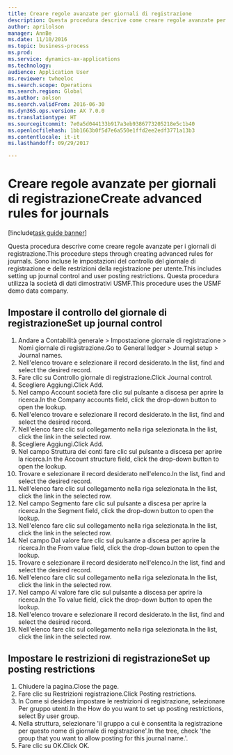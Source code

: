 ```yaml
--- 
title: Creare regole avanzate per giornali di registrazione
description: Questa procedura descrive come creare regole avanzate per i giornali di registrazione.
author: aprilolson
manager: AnnBe
ms.date: 11/10/2016
ms.topic: business-process
ms.prod: 
ms.service: dynamics-ax-applications
ms.technology: 
audience: Application User
ms.reviewer: twheeloc
ms.search.scope: Operations
ms.search.region: Global
ms.author: aolson
ms.search.validFrom: 2016-06-30
ms.dyn365.ops.version: AX 7.0.0
ms.translationtype: HT
ms.sourcegitcommit: 7e0a5d044133b917a3eb9386773205218e5c1b40
ms.openlocfilehash: 1bb1663b0f5d7e6a550e1ffd2ee2edf3771a13b3
ms.contentlocale: it-it
ms.lasthandoff: 09/29/2017

---
```

# <a name="create-advanced-rules-for-journals"></a><span data-ttu-id="836f3-103">Creare regole avanzate per giornali di registrazione</span><span class="sxs-lookup"><span data-stu-id="836f3-103">Create advanced rules for journals</span></span>

[!include[task guide banner](../../includes/task-guide-banner.md)]

<span data-ttu-id="836f3-104">Questa procedura descrive come creare regole avanzate per i giornali di registrazione.</span><span class="sxs-lookup"><span data-stu-id="836f3-104">This procedure steps through creating advanced rules for journals.</span></span> <span data-ttu-id="836f3-105">Sono incluse le impostazioni del controllo del giornale di registrazione e delle restrizioni della registrazione per utente.</span><span class="sxs-lookup"><span data-stu-id="836f3-105">This includes setting up journal control and user posting restrictions.</span></span> <span data-ttu-id="836f3-106">Questa procedura utilizza la società di dati dimostrativi USMF.</span><span class="sxs-lookup"><span data-stu-id="836f3-106">This procedure uses the USMF demo data company.</span></span>


## <a name="set-up-journal-control"></a><span data-ttu-id="836f3-107">Impostare il controllo del giornale di registrazione</span><span class="sxs-lookup"><span data-stu-id="836f3-107">Set up journal control</span></span>
1. <span data-ttu-id="836f3-108">Andare a Contabilità generale > Impostazione giornale di registrazione > Nomi giornale di registrazione.</span><span class="sxs-lookup"><span data-stu-id="836f3-108">Go to General ledger > Journal setup > Journal names.</span></span>
2. <span data-ttu-id="836f3-109">Nell'elenco trovare e selezionare il record desiderato.</span><span class="sxs-lookup"><span data-stu-id="836f3-109">In the list, find and select the desired record.</span></span>
3. <span data-ttu-id="836f3-110">Fare clic su Controllo giornale di registrazione.</span><span class="sxs-lookup"><span data-stu-id="836f3-110">Click Journal control.</span></span>
4. <span data-ttu-id="836f3-111">Scegliere Aggiungi.</span><span class="sxs-lookup"><span data-stu-id="836f3-111">Click Add.</span></span>
5. <span data-ttu-id="836f3-112">Nel campo Account società fare clic sul pulsante a discesa per aprire la ricerca.</span><span class="sxs-lookup"><span data-stu-id="836f3-112">In the Company accounts field, click the drop-down button to open the lookup.</span></span>
6. <span data-ttu-id="836f3-113">Nell'elenco trovare e selezionare il record desiderato.</span><span class="sxs-lookup"><span data-stu-id="836f3-113">In the list, find and select the desired record.</span></span>
7. <span data-ttu-id="836f3-114">Nell'elenco fare clic sul collegamento nella riga selezionata.</span><span class="sxs-lookup"><span data-stu-id="836f3-114">In the list, click the link in the selected row.</span></span>
8. <span data-ttu-id="836f3-115">Scegliere Aggiungi.</span><span class="sxs-lookup"><span data-stu-id="836f3-115">Click Add.</span></span>
9. <span data-ttu-id="836f3-116">Nel campo Struttura dei conti fare clic sul pulsante a discesa per aprire la ricerca.</span><span class="sxs-lookup"><span data-stu-id="836f3-116">In the Account structure field, click the drop-down button to open the lookup.</span></span>
10. <span data-ttu-id="836f3-117">Trovare e selezionare il record desiderato nell'elenco.</span><span class="sxs-lookup"><span data-stu-id="836f3-117">In the list, find and select the desired record.</span></span>
11. <span data-ttu-id="836f3-118">Nell'elenco fare clic sul collegamento nella riga selezionata.</span><span class="sxs-lookup"><span data-stu-id="836f3-118">In the list, click the link in the selected row.</span></span>
12. <span data-ttu-id="836f3-119">Nel campo Segmento fare clic sul pulsante a discesa per aprire la ricerca.</span><span class="sxs-lookup"><span data-stu-id="836f3-119">In the Segment field, click the drop-down button to open the lookup.</span></span>
13. <span data-ttu-id="836f3-120">Nell'elenco fare clic sul collegamento nella riga selezionata.</span><span class="sxs-lookup"><span data-stu-id="836f3-120">In the list, click the link in the selected row.</span></span>
14. <span data-ttu-id="836f3-121">Nel campo Dal valore fare clic sul pulsante a discesa per aprire la ricerca.</span><span class="sxs-lookup"><span data-stu-id="836f3-121">In the From value field, click the drop-down button to open the lookup.</span></span>
15. <span data-ttu-id="836f3-122">Trovare e selezionare il record desiderato nell'elenco.</span><span class="sxs-lookup"><span data-stu-id="836f3-122">In the list, find and select the desired record.</span></span>
16. <span data-ttu-id="836f3-123">Nell'elenco fare clic sul collegamento nella riga selezionata.</span><span class="sxs-lookup"><span data-stu-id="836f3-123">In the list, click the link in the selected row.</span></span>
17. <span data-ttu-id="836f3-124">Nel campo Al valore fare clic sul pulsante a discesa per aprire la ricerca.</span><span class="sxs-lookup"><span data-stu-id="836f3-124">In the To value field, click the drop-down button to open the lookup.</span></span>
18. <span data-ttu-id="836f3-125">Nell'elenco trovare e selezionare il record desiderato.</span><span class="sxs-lookup"><span data-stu-id="836f3-125">In the list, find and select the desired record.</span></span>
19. <span data-ttu-id="836f3-126">Nell'elenco fare clic sul collegamento nella riga selezionata.</span><span class="sxs-lookup"><span data-stu-id="836f3-126">In the list, click the link in the selected row.</span></span>

## <a name="set-up-posting-restrictions"></a><span data-ttu-id="836f3-127">Impostare le restrizioni di registrazione</span><span class="sxs-lookup"><span data-stu-id="836f3-127">Set up posting restrictions</span></span>
1. <span data-ttu-id="836f3-128">Chiudere la pagina.</span><span class="sxs-lookup"><span data-stu-id="836f3-128">Close the page.</span></span>
2. <span data-ttu-id="836f3-129">Fare clic su Restrizioni registrazione.</span><span class="sxs-lookup"><span data-stu-id="836f3-129">Click Posting restrictions.</span></span>
3. <span data-ttu-id="836f3-130">In Come si desidera impostare le restrizioni di registrazione, selezionare Per gruppo utenti.</span><span class="sxs-lookup"><span data-stu-id="836f3-130">In the How do you want to set up posting restrictions, select By user group.</span></span>
4. <span data-ttu-id="836f3-131">Nella struttura, selezionare 'il gruppo a cui è consentita la registrazione per questo nome di giornale di registrazione'.</span><span class="sxs-lookup"><span data-stu-id="836f3-131">In the tree, check 'the group that you want to allow posting for this journal name.'.</span></span>
5. <span data-ttu-id="836f3-132">Fare clic su OK.</span><span class="sxs-lookup"><span data-stu-id="836f3-132">Click OK.</span></span>


